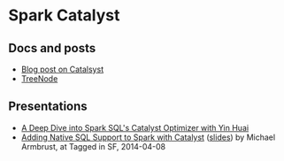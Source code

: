 # Spark Catalyst

## Docs and posts

* [Blog post on Catalsyst](https://databricks.com/blog/2015/04/13/deep-dive-into-spark-sqls-catalyst-optimizer.html)
* [TreeNode](https://jaceklaskowski.gitbooks.io/mastering-apache-spark/spark-sql-catalyst-TreeNode.html)

## Presentations

* [A Deep Dive into Spark SQL's Catalyst Optimizer with Yin Huai](https://www.slideshare.net/databricks/a-deep-dive-into-spark-sqls-catalyst-optimizer-with-yin-huai)
* [Adding Native SQL Support to Spark with Catalyst](https://www.youtube.com/watch?v=ju2OQEXqONU&list=PL-x35fyliRwiP3YteXbnhk0QGOtYLBT3a) ([slides](http://files.meetup.com/3138542/Spark%20SQL%20Meetup%20-%204-8-2012.pdf)) by Michael Armbrust, at Tagged in SF, 2014-04-08
